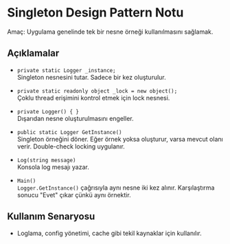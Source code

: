 # Singleton Design Pattern Notu

Amaç: Uygulama genelinde tek bir nesne örneği kullanılmasını sağlamak.

## Açıklamalar

- `private static Logger _instance;`  
  Singleton nesnesini tutar. Sadece bir kez oluşturulur.

- `private static readonly object _lock = new object();`  
  Çoklu thread erişimini kontrol etmek için lock nesnesi.

- `private Logger() { }`  
  Dışarıdan nesne oluşturulmasını engeller.

- `public static Logger GetInstance()`  
  Singleton örneğini döner. Eğer örnek yoksa oluşturur, varsa mevcut olanı verir. Double-check locking uygulanır.

- `Log(string message)`  
  Konsola log mesajı yazar.

- `Main()`  
  `Logger.GetInstance()` çağrısıyla aynı nesne iki kez alınır. Karşılaştırma sonucu "Evet" çıkar çünkü aynı örnektir.

## Kullanım Senaryosu

- Loglama, config yönetimi, cache gibi tekil kaynaklar için kullanılır.
